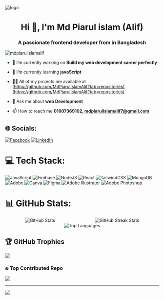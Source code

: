 ![logo](https://github.com/MdPiarulIslamAlif/MdPiarulIslam/blob/main/Purple%20Modern%20Gaming%20Youtube%20Banner.jpg)
<h1 align="center">Hi 👋, I'm Md Piarul islam (Alif)</h1>
<h3 align="center">A passionate frontend developer from in Bangladesh</h3>

<p align="left"> <img
          src="https://komarev.com/ghpvc/?username=mdpiarulislamalif&label=Profile%20views&color=0e75b6&style=flat"
          alt="mdpiarulislamalif" /> </p>

- 🔭 I’m currently working on **Build my web development career perfectly**

- 🌱 I’m currently learning **javaScript**

- 👨‍💻 All of my projects are available at
[https://github.com/MdPiarulIslamAlif?tab=repositories](https://github.com/MdPiarulIslamAlif?tab=repositories)

- 💬 Ask me about **web Development**

- 📫 How to reach me **01607369102, mdpiarulislamalif7@gmail.com**


## 🌐 Socials:
[![Facebook](https://img.shields.io/badge/Facebook-%231877F2.svg?logo=Facebook&logoColor=white)](https://facebook.com/https://www.facebook.com/mdalif.islam.543908/) [![LinkedIn](https://img.shields.io/badge/LinkedIn-%230077B5.svg?logo=linkedin&logoColor=white)](https://linkedin.com/in/https://www.linkedin.com/in/md-piarul-islma-alif-a330b8284/) 

# 💻 Tech Stack:
![JavaScript](https://img.shields.io/badge/javascript-%23323330.svg?style=for-the-badge&logo=javascript&logoColor=%23F7DF1E) ![Firebase](https://img.shields.io/badge/firebase-%23039BE5.svg?style=for-the-badge&logo=firebase) ![NodeJS](https://img.shields.io/badge/node.js-6DA55F?style=for-the-badge&logo=node.js&logoColor=white) ![React](https://img.shields.io/badge/react-%2320232a.svg?style=for-the-badge&logo=react&logoColor=%2361DAFB) ![TailwindCSS](https://img.shields.io/badge/tailwindcss-%2338B2AC.svg?style=for-the-badge&logo=tailwind-css&logoColor=white) ![MongoDB](https://img.shields.io/badge/MongoDB-%234ea94b.svg?style=for-the-badge&logo=mongodb&logoColor=white) ![Adobe](https://img.shields.io/badge/adobe-%23FF0000.svg?style=for-the-badge&logo=adobe&logoColor=white) ![Canva](https://img.shields.io/badge/Canva-%2300C4CC.svg?style=for-the-badge&logo=Canva&logoColor=white) ![Figma](https://img.shields.io/badge/figma-%23F24E1E.svg?style=for-the-badge&logo=figma&logoColor=white) ![Adobe Illustrator](https://img.shields.io/badge/adobe%20illustrator-%23FF9A00.svg?style=for-the-badge&logo=adobe%20illustrator&logoColor=white) ![Adobe Photoshop](https://img.shields.io/badge/adobe%20photoshop-%2331A8FF.svg?style=for-the-badge&logo=adobe%20photoshop&logoColor=white)
# 📊 GitHub Stats:
<!-- GitHub Stats Section -->
<div style="display: flex; justify-content: space-around; align-items: center;">
  <!-- GitHub Stats Card -->
  <img src="https://github-readme-stats.vercel.app/api?username=mdpiarulislamalif&theme=jolly&hide_border=false&include_all_commits=true&count_private=true" alt="GitHub Stats" />

  <!-- GitHub Streak Stats Card -->
  <img src="https://github-readme-streak-stats.herokuapp.com/?user=mdpiarulislamalif&theme=jolly&hide_border=false" alt="GitHub Streak Stats" />
</div>

<!-- Top Languages Section -->
<div align="center" >
  <!-- Top Languages Card -->
  <img src="https://github-readme-stats.vercel.app/api/top-langs/?username=mdpiarulislamalif&theme=jolly&hide_border=false&include_all_commits=true&count_private=true&layout=compact" alt="Top Languages" />
</div>


## 🏆 GitHub Trophies
![](https://github-profile-trophy.vercel.app/?username=mdpiarulislamalif&theme=radical&no-frame=false&no-bg=false&margin-w=4)

### 🔝 Top Contributed Repo
![](https://github-contributor-stats.vercel.app/api?username=mdpiarulislamalif&limit=5&theme=radical&combine_all_yearly_contributions=true)

---
[![](https://visitcount.itsvg.in/api?id=mdpiarulislamalif&icon=0&color=0)](https://visitcount.itsvg.in)

<!-- Proudly created with GPRM ( https://gprm.itsvg.in ) -->
